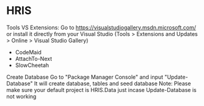 # HRIS

Tools VS Extensions: Go to https://visualstudiogallery.msdn.microsoft.com/ or install it directly from your Visual Studio (Tools > Extensions and Updates > Online > Visual Studio Gallery)
  - CodeMaid
  - AttachTo-Next
  - SlowCheetah
  
Create Database
Go to "Package Manager Console" and input "Update-Database"
It will create database, tables and seed database
Note: Please make sure your default project is HRIS.Data just incase Update-Database is not working